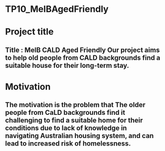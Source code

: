 # TP10_MelBAgedFriendly
# Project title
## Title : MelB CALD Aged Friendly  Our project aims to help old people from CALD backgrounds find a suitable house for their long-term stay.
# Motivation
## The motivation is the problem that The older people from CaLD backgrounds find it challenging to find a suitable home for their conditions due to lack of knowledge in navigating Australian housing system, and can lead to increased risk of homelessness.

